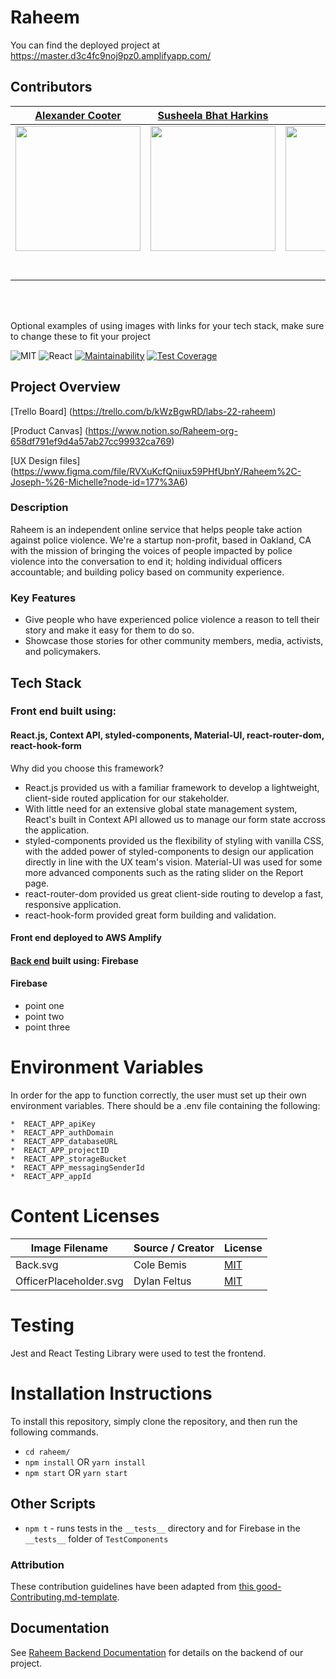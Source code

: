 # Raheem

You can find the deployed project at https://master.d3c4fc9noj9pz0.amplifyapp.com/

## Contributors

|                                       [Alexander Cooter](https://github.com/alex-lc)                                        |                                       [Susheela Bhat Harkins](https://github.com/SoosheBot)                                        |                                       [K Parrish](https://github.com/KParrish193)                                        |                                       [Chad Snyder](https://github.com/Lou34964)                                        |                                       [Christopher Hernandez](https://github.com/ChristopherHernandezW22)                                        |
| :-----------------------------------------------------------------------------------------------------------: | :-----------------------------------------------------------------------------------------------------------: | :-----------------------------------------------------------------------------------------------------------: | :-----------------------------------------------------------------------------------------------------------: | :-----------------------------------------------------------------------------------------------------------: |
|                      [<img src="https://avatars0.githubusercontent.com/u/56034009?s=460&u=b669b08f675dfc5eae00873bfd5712c5f0dccda9&v=4" width = "200" />](https://github.com/alex-lc)                       |                      [<img src="https://www.dalesjewelers.com/wp-content/uploads/2018/10/placeholder-silhouette-female.png" width = "200" />](https://github.com/SoosheBot)                       |                      [<img src="https://avatars1.githubusercontent.com/u/57117452?s=460&u=d2685b1e3a8cf9da3ede46027dd1a5a78b62d346&v=4" width = "200" />](https://github.com/KParrish193)                       |                      [<img src="https://avatars3.githubusercontent.com/u/55504221?s=460&u=77653c65863d40fb5d13888160cc0652fcc9d304&v=4" width = "200" />](https://github.com/Lou34964)                       |                      [<img src="https://avatars2.githubusercontent.com/u/47870832?s=460&u=c8a57dac57e267945af87bfe96cca76d562478c0&v=4" width = "200" />](https://github.com/ChristopherHernandezW22)                       |
|                 [<img src="https://github.com/favicon.ico" width="15"> ](https://github.com/alex-lc)                 |            [<img src="https://github.com/favicon.ico" width="15"> ](https://github.com/SoosheBot)             |           [<img src="https://github.com/favicon.ico" width="15"> ](https://github.com/KParrish193)            |          [<img src="https://github.com/favicon.ico" width="15"> ](https://github.com/Lou34964)           |            [<img src="https://github.com/favicon.ico" width="15"> ](https://github.com/ChristopherHernandezW22)             |
| [ <img src="https://static.licdn.com/sc/h/al2o9zrvru7aqj8e1x2rzsrca" width="15"> ](https://www.linkedin.com/in/alexander-cooter/) | [ <img src="https://static.licdn.com/sc/h/al2o9zrvru7aqj8e1x2rzsrca" width="15"> ](https://www.linkedin.com/in/sooshebot/) | [ <img src="https://static.licdn.com/sc/h/al2o9zrvru7aqj8e1x2rzsrca" width="15"> ](https://www.linkedin.com/in/parrishkristin/?lipi=urn%3Ali%3Apage%3Ad_flagship3_people%3BcWsFULE5RkqubP4LeW5EBA%3D%3D&licu=urn%3Ali%3Acontrol%3Ad_flagship3_people-profile) | [ <img src="https://static.licdn.com/sc/h/al2o9zrvru7aqj8e1x2rzsrca" width="15"> ](https://www.linkedin.com/in/chad-snyder-042638194/) | [ <img src="https://static.licdn.com/sc/h/al2o9zrvru7aqj8e1x2rzsrca" width="15"> ](https://www.linkedin.com/in/christopher-hernandez-b094b8191/) |

<br>
<br>

Optional examples of using images with links for your tech stack, make sure to change these to fit your project

![MIT](https://img.shields.io/packagist/l/doctrine/orm.svg)
![React](https://img.shields.io/badge/react-v16.7.0--alpha.2-blue.svg)
[![Maintainability](https://api.codeclimate.com/v1/badges/723fba6ca25cafa395d0/maintainability)](https://codeclimate.com/github/Lambda-School-Labs/raheem.org--fe/maintainability)
[![Test Coverage](https://api.codeclimate.com/v1/badges/723fba6ca25cafa395d0/test_coverage)](https://codeclimate.com/github/Lambda-School-Labs/raheem.org--fe/test_coverage)

## Project Overview

[Trello Board] (https://trello.com/b/kWzBgwRD/labs-22-raheem)

[Product Canvas] (https://www.notion.so/Raheem-org-658df791ef9d4a57ab27cc99932ca769)

[UX Design files] (https://www.figma.com/file/RVXuKcfQniiux59PHfUbnY/Raheem%2C-Joseph-%26-Michelle?node-id=177%3A6)

### Description 
Raheem is an independent online service that helps people take action against police violence. We're a startup non-profit, based in Oakland, CA with the mission of bringing the voices of people impacted by police violence into the conversation to end it; holding individual officers accountable; and building policy based on community experience. 


### Key Features

-    Give people who have experienced police violence a reason to tell their story and make it easy for them to do so.
-   Showcase those stories for other community members, media, activists, and policymakers.

## Tech Stack

### Front end built using:

#### React.js, Context API, styled-components, Material-UI, react-router-dom, react-hook-form 

Why did you choose this framework?

-    React.js provided us with a familiar framework to develop a lightweight, client-side routed application for our stakeholder.
-   With little need for an extensive global state management system, React's built in Context API allowed us to manage our form state accross the application.
- styled-components provided us the flexibility of styling with vanilla CSS, with the added power of styled-components to design our application directly in line with the UX team's vision. Material-UI was used for some more advanced components such as the rating slider on the Report page.
- react-router-dom provided us great client-side routing to develop a fast, responsive application.
- react-hook-form provided great form building and validation.

#### Front end deployed to AWS Amplify

#### [Back end](https://github.com/Lambda-School-Labs/raheem.org--fe) built using: Firebase

#### Firebase

-    point one
-    point two
-    point three

# Environment Variables

In order for the app to function correctly, the user must set up their own environment variables. There should be a .env file containing the following:

    *  REACT_APP_apiKey
    *  REACT_APP_authDomain
    *  REACT_APP_databaseURL
    *  REACT_APP_projectID
    *  REACT_APP_storageBucket
    *  REACT_APP_messagingSenderId
    *  REACT_APP_appId

# Content Licenses

| Image Filename | Source / Creator | License                                                                      |
| -------------- | ---------------- | ---------------------------------------------------------------------------- |
| Back.svg    | Cole Bemis   | [MIT](https://github.com/feathericons/feather) |
| OfficerPlaceholder.svg      | Dylan Feltus      | [MIT](https://www.figma.com/community/plugin/739659977030056719/Avatars)                             |

# Testing

Jest and React Testing Library were used to test the frontend.

# Installation Instructions

To install this repository, simply clone the repository, and then run the following commands.

- `cd raheem/`
- `npm install` OR `yarn install`
- `npm start` OR `yarn start`

## Other Scripts

* `npm t` - runs tests in the `__tests__` directory and for Firebase in the `__tests__` folder of `TestComponents`


### Attribution

These contribution guidelines have been adapted from [this good-Contributing.md-template](https://gist.github.com/PurpleBooth/b24679402957c63ec426).

## Documentation

See [Raheem Backend Documentation](https://github.com/Lambda-School-Labs/Raheem.org--be/blob/master/README.md) for details on the backend of our project.
